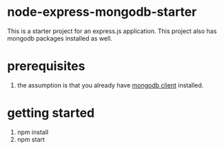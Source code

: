 # node-express-mongodb-starter

This is a starter project for an express.js application.  This project also has mongodb packages installed as well.

# prerequisites 
1. the assumption is that you already have [mongodb client](https://www.mongodb.com/docs/manual/installation/) installed. 


# getting started
1. npm install
2. npm start


